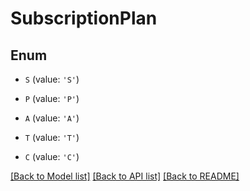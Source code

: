 # SubscriptionPlan


## Enum

* `S` (value: `'S'`)

* `P` (value: `'P'`)

* `A` (value: `'A'`)

* `T` (value: `'T'`)

* `C` (value: `'C'`)

[[Back to Model list]](../README.md#documentation-for-models) [[Back to API list]](../README.md#documentation-for-api-endpoints) [[Back to README]](../README.md)


